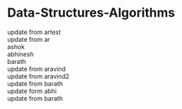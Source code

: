 # Data-Structures-Algorithms
update from artest <br />
update from ar <br />
ashok <br />
abhinesh <br />
barath <br />
update from aravind <br />
update from aravind2 <br />
update from barath <br />
update form abhi <br />
update from barath <br />